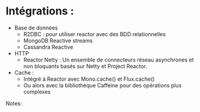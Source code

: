 <!-- .slide: -->

# Intégrations :

* Base de données
  * R2DBC : pour utiliser reactor avec des BDD relationnelles
  * MongoDB Reactive streams
  * Cassandra Reactive
* HTTP
  * Reactor Netty : Un ensemble de connecteurs réseau asynchrones et non bloquants basés sur Netty et Project Reactor.
* Cache : 
  * Intégré à Reactor avec Mono.cache() et Flux.cache()
  * Ou alors avec la bibliothèque Caffeine pour des opérations plus complexes

Notes:
